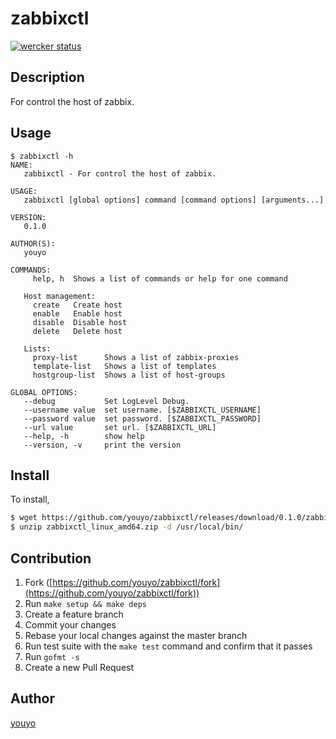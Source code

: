 # zabbixctl

[![wercker status](https://app.wercker.com/status/e775b2c37f940071044d7775fc843676/s/master "wercker status")](https://app.wercker.com/project/byKey/e775b2c37f940071044d7775fc843676)

## Description

For control the host of zabbix.

## Usage

```
$ zabbixctl -h
NAME:
   zabbixctl - For control the host of zabbix.

USAGE:
   zabbixctl [global options] command [command options] [arguments...]

VERSION:
   0.1.0

AUTHOR(S):
   youyo

COMMANDS:
     help, h  Shows a list of commands or help for one command

   Host management:
     create   Create host
     enable   Enable host
     disable  Disable host
     delete   Delete host

   Lists:
     proxy-list      Shows a list of zabbix-proxies
     template-list   Shows a list of templates
     hostgroup-list  Shows a list of host-groups

GLOBAL OPTIONS:
   --debug           Set LogLevel Debug.
   --username value  set username. [$ZABBIXCTL_USERNAME]
   --password value  set password. [$ZABBIXCTL_PASSWORD]
   --url value       set url. [$ZABBIXCTL_URL]
   --help, -h        show help
   --version, -v     print the version
```

## Install

To install,

```bash
$ wget https://github.com/youyo/zabbixctl/releases/download/0.1.0/zabbixctl_linux_amd64.zip
$ unzip zabbixctl_linux_amd64.zip -d /usr/local/bin/
```

## Contribution

1. Fork ([https://github.com/youyo/zabbixctl/fork](https://github.com/youyo/zabbixctl/fork))
1. Run `make setup && make deps`
1. Create a feature branch
1. Commit your changes
1. Rebase your local changes against the master branch
1. Run test suite with the `make test` command and confirm that it passes
1. Run `gofmt -s`
1. Create a new Pull Request

## Author

[youyo](https://github.com/youyo)
